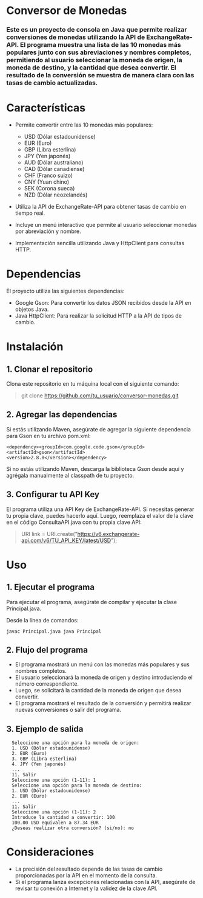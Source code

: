 # Conversor de Monedas

### Este es un proyecto de consola en Java que permite realizar conversiones de monedas utilizando la API de ExchangeRate-API. El programa muestra una lista de las 10 monedas más populares junto con sus abreviaciones y nombres completos, permitiendo al usuario seleccionar la moneda de origen, la moneda de destino, y la cantidad que desea convertir. El resultado de la conversión se muestra de manera clara con las tasas de cambio actualizadas.

# Características

- Permite convertir entre las 10 monedas más populares:
  - USD (Dólar estadounidense)
  - EUR (Euro)
  - GBP (Libra esterlina)
  - JPY (Yen japonés)
  - AUD (Dólar australiano)
  - CAD (Dólar canadiense)
  - CHF (Franco suizo)
  - CNY (Yuan chino)
  - SEK (Corona sueca)
  - NZD (Dólar neozelandés)
  
- Utiliza la API de ExchangeRate-API para obtener tasas de cambio en tiempo real.
- Incluye un menú interactivo que permite al usuario seleccionar monedas por abreviación y nombre.
- Implementación sencilla utilizando Java y HttpClient para consultas HTTP.

# Dependencias

El proyecto utiliza las siguientes dependencias:

- Google Gson: Para convertir los datos JSON recibidos desde la API en objetos Java.
- Java HttpClient: Para realizar la solicitud HTTP a la API de tipos de cambio.
  
# Instalación

## 1. Clonar el repositorio

Clona este repositorio en tu máquina local con el siguiente comando:

> git clone https://github.com/tu_usuario/conversor-monedas.git

## 2. Agregar las dependencias

Si estás utilizando Maven, asegúrate de agregar la siguiente dependencia para Gson en tu archivo pom.xml:

    <dependency><groupId>com.google.code.gson</groupId>
    <artifactId>gson</artifactId>
    <version>2.8.8</version></dependency>

Si no estás utilizando Maven, descarga la biblioteca Gson desde aquí y agrégala manualmente al classpath de tu proyecto.

## 3. Configurar tu API Key

El programa utiliza una API Key de ExchangeRate-API. Si necesitas generar tu propia clave, puedes hacerlo aquí. Luego, reemplaza el valor de la clave en el código ConsultaAPI.java con tu propia clave API:

> URI link = URI.create("https://v6.exchangerate-api.com/v6/TU_API_KEY/latest/USD");

# Uso

## 1. Ejecutar el programa

Para ejecutar el programa, asegúrate de compilar y ejecutar la clase Principal.java.

Desde la línea de comandos:

  `
  javac Principal.java
  java Principal
  `
## 2. Flujo del programa

- El programa mostrará un menú con las monedas más populares y sus nombres completos.
- El usuario seleccionará la moneda de origen y destino introduciendo el número correspondiente.
- Luego, se solicitará la cantidad de la moneda de origen que desea convertir.
- El programa mostrará el resultado de la conversión y permitirá realizar nuevas conversiones o salir del programa.
  
## 3. Ejemplo de salida

      Seleccione una opción para la moneda de origen: 
      1. USD (Dólar estadounidense)
      2. EUR (Euro)
      3. GBP (Libra esterlina)
      4. JPY (Yen japonés)
      ...
      11. Salir
      Seleccione una opción (1-11): 1
      Seleccione una opción para la moneda de destino: 
      1. USD (Dólar estadounidense)
      2. EUR (Euro)
      ...
      11. Salir
      Seleccione una opción (1-11): 2
      Introduce la cantidad a convertir: 100
      100.00 USD equivalen a 87.34 EUR
      ¿Deseas realizar otra conversión? (si/no): no

# Consideraciones

- La precisión del resultado depende de las tasas de cambio proporcionadas por la API en el momento de la consulta.
- Si el programa lanza excepciones relacionadas con la API, asegúrate de revisar tu conexión a Internet y la validez de la clave API.
